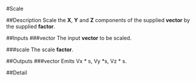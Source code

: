 #Scale

##Description
Scale the **X**, **Y** and **Z** components of the supplied **vector** by the supplied **factor**.

##Inputs
###vector
The input **vector** to be scaled.

###scale
The scale **factor**.

##Outputs
###vector
Emits Vx * s, Vy *s, Vz * s.

##Detail

